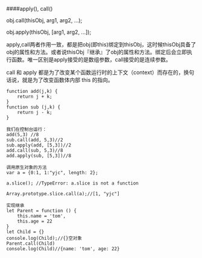 ####apply(), call()
<p>
obj.call(thisObj, arg1, arg2, ...);
</p>

<p>
obj.apply(thisObj, [arg1, arg2, ...]);
</p>

<p>
apply,call两者作用一致，都是把obj(即this)绑定到thisObj，这时候thisObj具备了obj的属性和方法。或者说thisObj『继承』了obj的属性和方法。绑定后会立即执行函数。唯一区别是apply接受的是数组参数，call接受的是连续参数。
</p>

<p>
call 和 apply 都是为了改变某个函数运行时的上下文（context）而存在的，换句话说，就是为了改变函数体内部 this 的指向。
</p>

```
function add(j,k) {
    return j + k;
}
function sub (j,k) {
    return j - k;
}

我们在控制台运行：
add(5,3) //8
sub.call(add, 5,3)//2
sub.apply(add, [5,3])//2
add.call(sub, 5,3)//8
add.apply(sub, [5,3])//8
```
```
调用原生对象的方法
var a = {0:1, 1:"yjc", length: 2}; 

a.slice(); //TypeError: a.slice is not a function

Array.prototype.slice.call(a);//[1, "yjc"]
```
```
实现继承
let Parent = function () {
    this.name = 'tom',
    this.age = 22
}
let Child = {}
console.log(Child);//{}空对象
Parent.call(Child)
console.log(Child)//{name: 'tom', age: 22}
```
